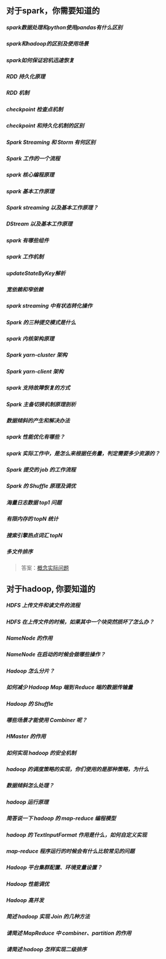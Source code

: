 ## 对于spark，你需要知道的
##### spark数据处理和python使用pandas有什么区别
##### spark和hadoop的区别及使用场景
##### spark如何保证宕机迅速恢复
##### RDD 持久化原理
##### RDD 机制
##### checkpoint 检查点机制
##### checkpoint 和持久化机制的区别
##### Spark Streaming 和 Storm 有何区别
##### Spark 工作的一个流程
##### spark 核心编程原理
##### spark 基本工作原理
##### Spark streaming 以及基本工作原理？
##### DStream 以及基本工作原理
##### spark 有哪些组件
##### spark 工作机制
##### updateStateByKey解析
##### 宽依赖和窄依赖
##### spark streaming 中有状态转化操作
##### Spark 的三种提交模式是什么
##### spark 内核架构原理
##### Spark yarn-cluster 架构
##### Spark yarn-client 架构
##### spark 支持故障恢复的方式
##### Spark 主备切换机制原理剖析
##### 数据倾斜的产生和解决办法
##### spark 性能优化有哪些？
##### spark 实际工作中，是怎么来根据任务量，判定需要多少资源的？
##### Spark 提交的 job 的工作流程
##### Spark 的 Shuffle 原理及调优
##### 海量日志数据 top1 问题
##### 有限内存的 topN 统计
##### 搜索引擎热点词汇 topN 
##### 多文件排序

> 答案：[概念](https://blog.csdn.net/fenglei0415/article/details/86309207)[实际问题](https://blog.csdn.net/fenglei0415/article/details/86313135)

## 对于hadoop, 你要知道的
##### HDFS 上传文件和读文件的流程
##### HDFS 在上传文件的时候，如果其中一个块突然损坏了怎么办？
##### NameNode 的作用
##### NameNode 在启动的时候会做哪些操作？
##### Hadoop 怎么分片？
##### 如何减少 Hadoop Map 端到 Reduce 端的数据传输量
##### Hadoop 的 Shuffle
##### 哪些场景才能使用 Combiner 呢？
##### HMaster 的作用
##### 如何实现 hadoop 的安全机制
##### hadoop 的调度策略的实现，你们使用的是那种策略，为什么
##### 数据倾斜怎么处理？
##### hadoop 运行原理
##### 简答说一下 hadoop 的 map-reduce 编程模型
##### hadoop 的 TextInputFormat 作用是什么，如何自定义实现
##### map-reduce 程序运行的时候会有什么比较常见的问题
##### Hadoop 平台集群配置、环境变量设置？
##### Hadoop 性能调优
##### Hadoop 高并发
##### 简述 hadoop 实现 Join 的几种方法
##### 请简述 MapReduce 中 combiner、partition 的作用
##### 请简述 hadoop 怎样实现二级排序
